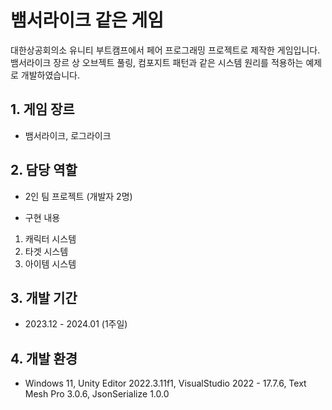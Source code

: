 # 뱀서라이크 같은 게임
대한상공회의소 유니티 부트캠프에서 페어 프로그래밍 프로젝트로 제작한 게임입니다.  
뱀서라이크 장르 상 오브젝트 풀링, 컴포지트 패턴과 같은 시스템 원리를 적용하는 예제로 개발하였습니다.

## 1. 게임 장르
- 뱀서라이크, 로그라이크
## 2. 담당 역할
- 2인 팀 프로젝트
  (개발자 2명)

- 구현 내용
1) 캐릭터 시스템
2) 타겟 시스템
3) 아이템 시스템

## 3. 개발 기간
- 2023.12 - 2024.01 (1주일)
## 4. 개발 환경
- Windows 11, Unity Editor 2022.3.11f1, VisualStudio 2022 - 17.7.6, Text Mesh Pro 3.0.6, JsonSerialize 1.0.0
